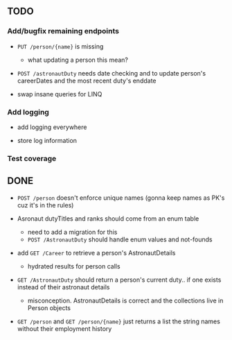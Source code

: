 ## TODO

### Add/bugfix remaining endpoints
- `PUT /person/{name}` is missing
    - what updating a person this mean?

- `POST /astronautDuty` needs date checking and to update person's careerDates and the most recent duty's enddate

- swap insane queries for LINQ

### Add logging
- add logging everywhere

- store log information

### Test coverage



## DONE
- `POST /person` doesn't enforce unique names (gonna keep names as PK's cuz it's in the rules)

- Asronaut dutyTitles and ranks should come from an enum table
    - need to add a migration for this
    - `POST /AstronautDuty` should handle enum values and not-founds

- add `GET /Career` to retrieve a person's AstronautDetails
    - hydrated results for person calls

- `GET /AstronautDuty` should return a person's current duty.. if one exists instead of their astronaut details
    - misconception. AstronautDetails is correct and the collections live in Person objects

- `GET /person` and `GET /person/{name}` just returns a list the string names without their employment history